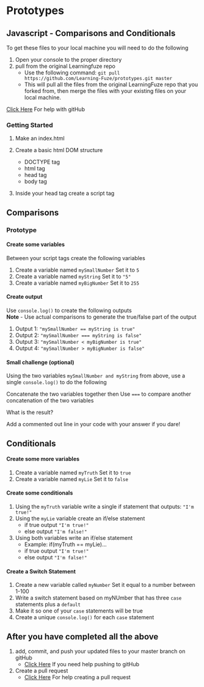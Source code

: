 # Prototypes

## Javascript - Comparisons and Conditionals

To get these files to your local machine you will need to do the following

1. Open your console to the proper directory
2. pull from the original Learningfuze repo
	- Use the following command:
		`git pull https://github.com/Learning-Fuze/prototypes.git master`
	- This will pull all the files from the original LearningFuze repo that you forked from, then merge the files with your existing files on your local machine.

<a href="https://github.com/Learning-Fuze/git-workflow#github-workflow">Click Here</a> For help with gitHub 

### Getting Started

1. Make an index.html 

2. Create a basic html DOM structure
	- DOCTYPE tag
	- html tag
	- head tag
	- body tag

3. Inside your head tag create a script tag

## Comparisons

### Prototype

#### Create some variables

Between your script tags create the following variables

1. Create a variable named `mySmallNumber` Set it to `5`
2. Create a variable named `myString` Set it to `"5"`
3. Create a variable named `myBigNumber` Set it to `255`

#### Create output

Use `console.log()` to create the following outputs<br>
**Note** - Use actual comparisons to generate the true/false part of the output

1. Output 1: `"mySmallNumber == myString is true"`
2. Output 2: `"mySmallNumber === myString is false"`
3. Output 3: `"mySmallNumber < myBigNumber is true"`
4. Output 4: `"mySmallNumber > myBigNumber is false"`

#### Small challenge (optional)

Using the two variables `mySmallNumber and myString` from above, use a single `console.log()` to do the following

Concatenate the two variables together
then Use ` === ` to compare another concatenation of the two variables

What is the result?

Add a commented out line in your code with your answer if you dare!

## Conditionals

#### Create some more variables

1. Create a variable named `myTruth` Set it to `true`
2. Create a variable named `myLie` Set it to `false`

#### Create some conditionals

1. Using the `myTruth` variable write a single if statement that outputs: `"I'm true!"`
2. Using the `myLie` variable create an if/else statement
	- if true output `"I'm true!"`
	- else output `"I'm false!"`
3. Using both variables write an if/else statement
	- Example: if(myTruth == myLie)...
	- if true output `"I'm true!"`
	- else output `"I'm false!"`

#### Create a Switch Statement

1. Create a new variable called `myNumber` Set it equal to a number between 1-100
2. Write a switch statement based on myNUmber that has three `case` statements plus a `default`
3. Make it so one of your `case` statements will be true
4. Create a unique `console.log()` for each `case` statement

## After you have completed all the above

1. add, commit, and push your updated files to your master branch on gitHub
	- <a href="https://github.com/Learning-Fuze/git-workflow#step-4---pushing-your-work-back-to-github">Click Here</a> If you need help pushing to gitHub
2. Create a pull request
	- <a href="https://github.com/Learning-Fuze/git-workflow#step-5---creating-a-pull-request-1">Click Here</a> For help creating a pull request
